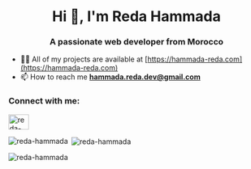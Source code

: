 <h1 align="center">Hi 👋, I'm Reda Hammada</h1>
<h3 align="center">A passionate web developer from Morocco</h3>

- 👨‍💻 All of my projects are available at [https://hammada-reda.com](https://hammada-reda.com)
- 📫 How to reach me **hammada.reda.dev@gmail.com**

<h3 align="left">Connect with me:</h3>
<p align="left">
<a href="https://linkedin.com/in/reda-hammada" target="blank"><img align="center" src="https://raw.githubusercontent.com/rahuldkjain/github-profile-readme-generator/master/src/images/icons/Social/linked-in-alt.svg" alt="reda-hammada" height="30" width="40" /></a>
</p>

<p><img align="left" src="https://github-readme-stats.vercel.app/api/top-langs?username=reda-hammada&show_icons=true&locale=en&layout=compact" alt="reda-hammada" /></p>

<p>&nbsp;<img align="center" src="https://github-readme-stats.vercel.app/api?username=reda-hammada&show_icons=true&locale=en" alt="reda-hammada" /></p>

<p><img align="center" src="https://github-readme-streak-stats.herokuapp.com/?user=reda-hammada&" alt="reda-hammada" /></p>
